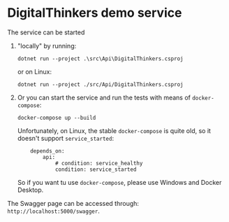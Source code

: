 # DigitalThinkers demo service

The service can be started

1. "locally" by running:

    ```text
    dotnet run --project .\src\Api\DigitalThinkers.csproj
    ```

    or on Linux:

    ```text
    dotnet run --project ./src/Api/DigitalThinkers.csproj
    ```

2. Or you can start the service and run the tests with means of `docker-compose`:

    ```text
    docker-compose up --build
    ```

    Unfortunately, on Linux, the stable `docker-compose` is quite old, so it doesn't support `service_started`:

    ```text
        depends_on:
            api:
                # condition: service_healthy
                condition: service_started
    ```

    So if you want tu use `docker-compose`, please use Windows and Docker Desktop.

The Swagger page can be accessed through: `http://localhost:5000/swagger`.
